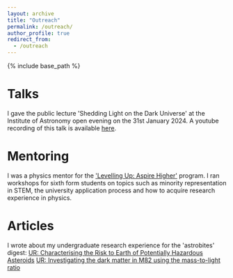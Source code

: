 ```yaml
---
layout: archive
title: "Outreach"
permalink: /outreach/
author_profile: true
redirect_from:
  - /outreach
---
```


{% include base_path %}

Talks
===
I gave the public lecture 'Shedding Light on the Dark Universe' at the Institute of Astronomy open evening on the 31st January 2024.  A youtube recording of this talk is available [here](https://www.youtube.com/watch?v=sYX_Hb-acQc).  

Mentoring
===
I was a physics mentor for the ['Levelling Up: Aspire Higher'](https://www.durham.ac.uk/departments/academic/physics/research/levelling-up/) program.  I ran workshops for sixth form students on topics such as minority representation in STEM, the university application process and how to acquire research experience in physics.

Articles
===
I wrote about my undergraduate research experience for the 'astrobites' digest:
[UR: Characterising the Risk to Earth of Potentially Hazardous Asteroids](https://astrobites.org/2021/09/08/ur-characterising-the-risk-to-earth-of-potentially-hazardous-asteroids/)
[UR: Investigating the dark matter in M82 using the mass-to-light ratio](https://astrobites.org/2020/11/25/ur-m82-dark-matter-mass-to-light-ratio/)

